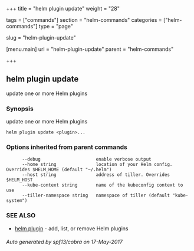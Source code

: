 +++
title = "helm plugin update"
weight = "28"

tags = ["commands"]
section = "helm-commands"
categories = ["helm-commands"]
type = "page"

slug = "helm-plugin-update"

[menu.main]
  url = "helm-plugin-update"
  parent = "helm-commands"

+++

## helm plugin update

update one or more Helm plugins

### Synopsis


update one or more Helm plugins

```
helm plugin update <plugin>...
```

### Options inherited from parent commands

```
      --debug                     enable verbose output
      --home string               location of your Helm config. Overrides $HELM_HOME (default "~/.helm")
      --host string               address of tiller. Overrides $HELM_HOST
      --kube-context string       name of the kubeconfig context to use
      --tiller-namespace string   namespace of tiller (default "kube-system")
```

### SEE ALSO
* [helm plugin](helm_plugin.md)  - add, list, or remove Helm plugins

###### Auto generated by spf13/cobra on 17-May-2017
